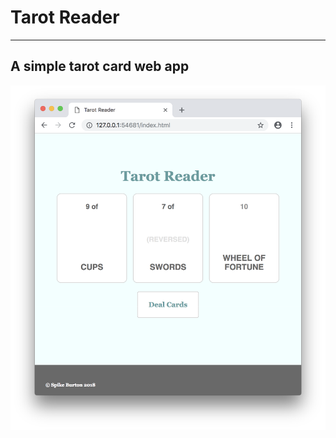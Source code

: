# Tarot Reader
---
A simple tarot card web app
---
![The app in action](./screenshot.png?raw=true "Tarot Reader")
